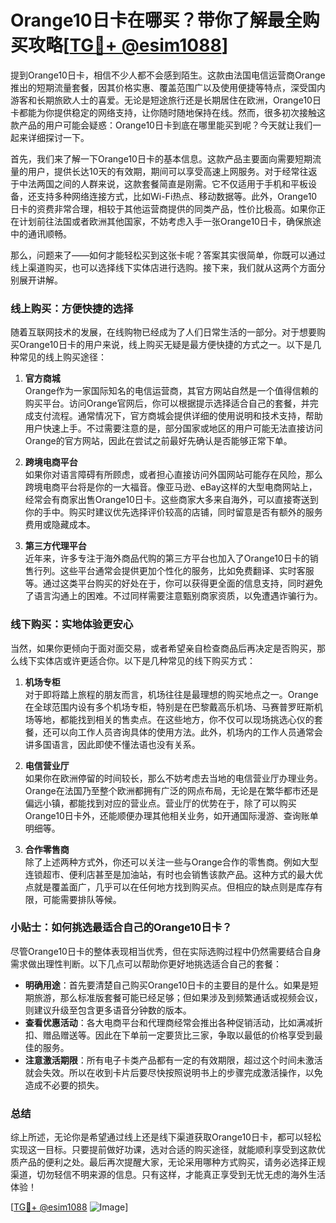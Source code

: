 # Orange10日卡在哪买？带你了解最全购买攻略[[TG💪+ @esim1088](https://t.me/s/esim1088)]

提到Orange10日卡，相信不少人都不会感到陌生。这款由法国电信运营商Orange推出的短期流量套餐，因其价格实惠、覆盖范围广以及使用便捷等特点，深受国内游客和长期旅欧人士的喜爱。无论是短途旅行还是长期居住在欧洲，Orange10日卡都能为你提供稳定的网络支持，让你随时随地保持在线。然而，很多初次接触这款产品的用户可能会疑惑：Orange10日卡到底在哪里能买到呢？今天就让我们一起来详细探讨一下。

首先，我们来了解一下Orange10日卡的基本信息。这款产品主要面向需要短期流量的用户，提供长达10天的有效期，期间可以享受高速上网服务。对于经常往返于中法两国之间的人群来说，这款套餐简直是刚需。它不仅适用于手机和平板设备，还支持多种网络连接方式，比如Wi-Fi热点、移动数据等。此外，Orange10日卡的资费非常合理，相较于其他运营商提供的同类产品，性价比极高。如果你正在计划前往法国或者欧洲其他国家，不妨考虑入手一张Orange10日卡，确保旅途中的通讯顺畅。

那么，问题来了——如何才能轻松买到这张卡呢？答案其实很简单，你既可以通过线上渠道购买，也可以选择线下实体店进行选购。接下来，我们就从这两个方面分别展开讲解。

### 线上购买：方便快捷的选择

随着互联网技术的发展，在线购物已经成为了人们日常生活的一部分。对于想要购买Orange10日卡的用户来说，线上购买无疑是最方便快捷的方式之一。以下是几种常见的线上购买途径：

1. **官方商城**  
   Orange作为一家国际知名的电信运营商，其官方网站自然是一个值得信赖的购买平台。访问Orange官网后，你可以根据提示选择适合自己的套餐，并完成支付流程。通常情况下，官方商城会提供详细的使用说明和技术支持，帮助用户快速上手。不过需要注意的是，部分国家或地区的用户可能无法直接访问Orange的官方网站，因此在尝试之前最好先确认是否能够正常下单。

2. **跨境电商平台**  
   如果你对语言障碍有所顾虑，或者担心直接访问外国网站可能存在风险，那么跨境电商平台将是你的一大福音。像亚马逊、eBay这样的大型电商网站上，经常会有商家出售Orange10日卡。这些商家大多来自海外，可以直接寄送到你的手中。购买时建议优先选择评价较高的店铺，同时留意是否有额外的服务费用或隐藏成本。

3. **第三方代理平台**  
   近年来，许多专注于海外商品代购的第三方平台也加入了Orange10日卡的销售行列。这些平台通常会提供更加个性化的服务，比如免费翻译、实时客服等。通过这类平台购买的好处在于，你可以获得更全面的信息支持，同时避免了语言沟通上的困难。不过同样需要注意甄别商家资质，以免遭遇诈骗行为。

### 线下购买：实地体验更安心

当然，如果你更倾向于面对面交易，或者希望亲自检查商品后再决定是否购买，那么线下实体店或许更适合你。以下是几种常见的线下购买方式：

1. **机场专柜**  
   对于即将踏上旅程的朋友而言，机场往往是最理想的购买地点之一。Orange在全球范围内设有多个机场专柜，特别是在巴黎戴高乐机场、马赛普罗旺斯机场等地，都能找到相关的售卖点。在这些地方，你不仅可以现场挑选心仪的套餐，还可以向工作人员咨询具体的使用方法。此外，机场内的工作人员通常会讲多国语言，因此即使不懂法语也没有关系。

2. **电信营业厅**  
   如果你在欧洲停留的时间较长，那么不妨考虑去当地的电信营业厅办理业务。Orange在法国乃至整个欧洲都拥有广泛的网点布局，无论是在繁华都市还是偏远小镇，都能找到对应的营业点。营业厅的优势在于，除了可以购买Orange10日卡外，还能顺便办理其他相关业务，如开通国际漫游、查询账单明细等。

3. **合作零售商**  
   除了上述两种方式外，你还可以关注一些与Orange合作的零售商。例如大型连锁超市、便利店甚至是加油站，有时也会销售该款产品。这种方式的最大优点就是覆盖面广，几乎可以在任何地方找到购买点。但相应的缺点则是库存有限，可能需要排队等候。

### 小贴士：如何挑选最适合自己的Orange10日卡？

尽管Orange10日卡的整体表现相当优秀，但在实际选购过程中仍然需要结合自身需求做出理性判断。以下几点可以帮助你更好地挑选适合自己的套餐：

- **明确用途**：首先要清楚自己购买Orange10日卡的主要目的是什么。如果是短期旅游，那么标准版套餐可能已经足够；但如果涉及到频繁通话或视频会议，则建议升级至包含更多语音分钟数的版本。
- **查看优惠活动**：各大电商平台和代理商经常会推出各种促销活动，比如满减折扣、赠品赠送等。因此在下单前一定要货比三家，争取以最低的价格享受到最佳的服务。
- **注意激活期限**：所有电子卡类产品都有一定的有效期限，超过这个时间未激活就会失效。所以在收到卡片后要尽快按照说明书上的步骤完成激活操作，以免造成不必要的损失。

### 总结

综上所述，无论你是希望通过线上还是线下渠道获取Orange10日卡，都可以轻松实现这一目标。只要提前做好功课，选对合适的购买途径，就能顺利享受到这款优质产品的便利之处。最后再次提醒大家，无论采用哪种方式购买，请务必选择正规渠道，切勿轻信不明来源的信息。只有这样，才能真正享受到无忧无虑的海外生活体验！

[[TG💪+ @esim1088](https://t.me/s/esim1088) ![Image](https://i.postimg.cc/4NQfJmqS/Snipaste-2025-05-13-00-14-12.png)]